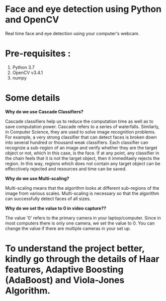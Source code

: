 # Face and eye detection using Python and OpenCV

Real time face and eye detection using your computer's webcam.

# **Pre-requisites :**
1. Python 3.7
2. OpenCV v3.4.1
3. numpy

# **Some details**
**Why do we use Cascade Classifiers?**

Cascade classifiers help us to reduce the computation time as well as to save computation power.
Cascade refers to a series of waterfalls. Similarly, in Computer Science, they are used to solve image recognition problems.
For example, a very strong classifier that can detect faces is broken down into several hundred or thousand weak classifiers.
Each classifier can recognize a sub-region of an image and verify whether they are the target object or not, which in this case, is the face.
If at any point, any classifier in the chain feels that it is not the target object, then it immeditaely rejects the region.
In this way, regions which does not contain any target object can be effecctively rejected and resources and time can be saved.

**Why do we use Multi-scaling?**

Multi-scaling means that the algorithm looks at different sub-regions of the image from various scales.
Multi-scaling is necessary so that the algorithm can successfully detect faces of all sizes.

**Why do we set the value to 0 in video capture??**

The value '0' refers to the primary camera in your laptop/computer. Since in most computers there is only one camera, we set the value to 0. You can change the value if there are multiple cameras in your set up.

# To understand the project better, kindly go through the details of Haar features, Adaptive Boosting (AdaBoost) and Viola-Jones Algorithm.
